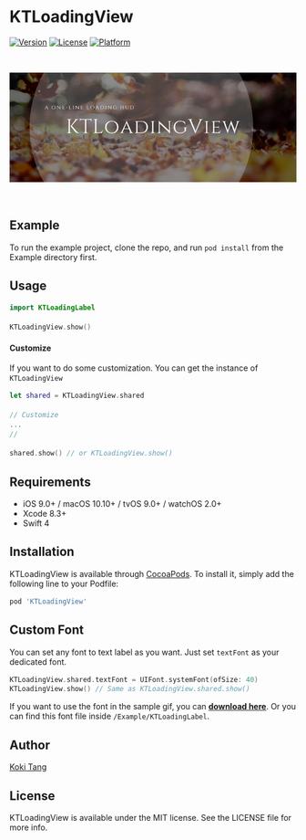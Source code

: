 # KTLoadingView

[![Version](https://img.shields.io/cocoapods/v/KTLoadingView.svg?style=flat)](http://cocoapods.org/pods/KTLoadingView)
[![License](https://img.shields.io/cocoapods/l/KTLoadingView.svg?style=flat)](http://cocoapods.org/pods/KTLoadingView)
[![Platform](https://img.shields.io/cocoapods/p/KTLoadingView.svg?style=flat)](http://cocoapods.org/pods/KTLoadingView)

<br>

![Banner](Resources/banner.png)

<br>

## Example

To run the example project, clone the repo, and run `pod install` from the Example directory first.

## Usage

```Swift
import KTLoadingLabel

KTLoadingView.show()
```

#### Customize

If you want to do some customization. You can get the instance of `KTLoadingView`

```Swift
let shared = KTLoadingView.shared

// Customize
...
//

shared.show() // or KTLoadingView.show()
```
## Requirements

- iOS 9.0+ / macOS 10.10+ / tvOS 9.0+ / watchOS 2.0+
- Xcode 8.3+
- Swift 4

## Installation

KTLoadingView is available through [CocoaPods](http://cocoapods.org). To install
it, simply add the following line to your Podfile:

```ruby
pod 'KTLoadingView'
```

## Custom Font

You can set any font to text label as you want. Just set  `textFont` as your dedicated font.

```Swift
KTLoadingView.shared.textFont = UIFont.systemFont(ofSize: 40)
KTLoadingView.show() // Same as KTLoadingView.shared.show()
```

If you want to use the font in the sample gif, you can  [**download here**](https://osdn.net/projects/setofont/releases/).
Or you can find this font file inside `/Example/KTLoadingLabel`.

## Author

[Koki Tang](https://www.linkedin.com/in/kokitang/)

## License

KTLoadingView is available under the MIT license. See the LICENSE file for more info.
